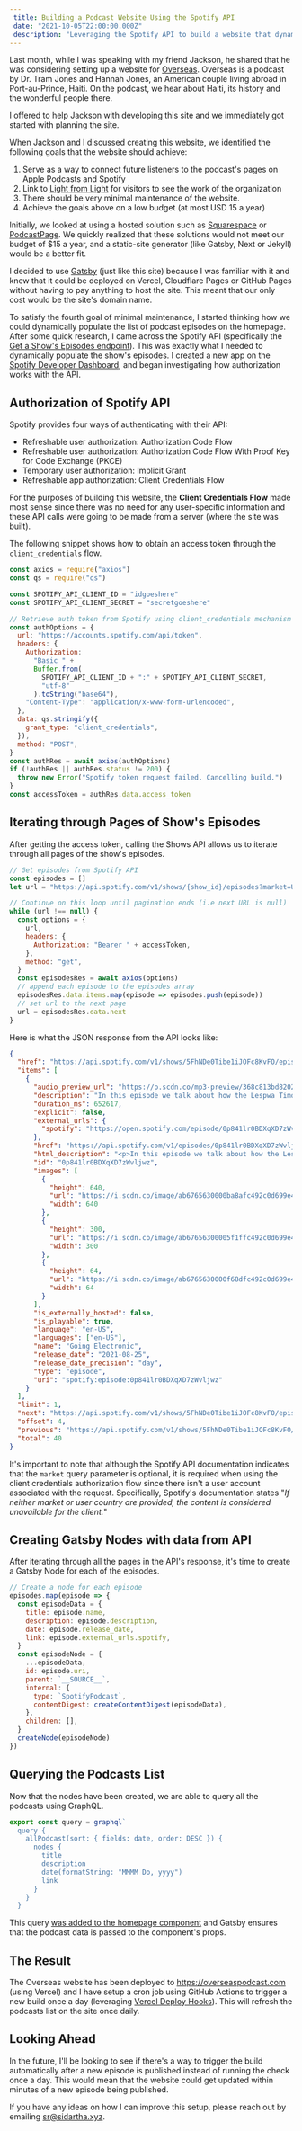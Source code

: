 ```yaml
---
 title: Building a Podcast Website Using the Spotify API
 date: "2021-10-05T22:00:00.000Z"
 description: "Leveraging the Spotify API to build a website that dynamically updates the podcast's episode list."
---
```


Last month, while I was speaking with my friend Jackson, he shared that he was considering setting up a website for [Overseas](https://open.spotify.com/show/5FhNDe0Tibe1iJOFc8KvFO). Overseas is a podcast by Dr. Tram Jones and Hannah Jones, an American couple living abroad in Port-au-Prince, Haiti. On the podcast, we hear about Haiti, its history and the wonderful people there.

I offered to help Jackson with developing this site and we immediately got started with planning the site. 

When Jackson and I discussed creating this website, we identified the following goals that the website should achieve:

1. Serve as a way to connect future listeners to the podcast's pages on Apple Podcasts and Spotify
1. Link to [Light from Light](https://www.lightfromlight.me) for visitors to see the work of the organization
1. There should be very minimal maintenance of the website.
1. Achieve the goals above on a low budget (at most USD 15 a year)

Initially, we looked at using a hosted solution such as [Squarespace](https://www.squarespace.com/website-design) or [PodcastPage](https://podcastpage.io). We quickly realized that these solutions would not meet our budget of $15 a year, and a static-site generator (like Gatsby, Next or Jekyll) would be a better fit.

I decided to use [Gatsby](https://www.gatsbyjs.com) (just like this site) because I was familiar with it and knew that it could be deployed on Vercel, Cloudflare Pages or GitHub Pages without having to pay anything to host the site. This meant that our only cost would be the site's domain name. 

To satisfy the fourth goal of minimal maintenance, I started thinking how we could dynamically populate the list of podcast episodes on the homepage. After some quick research, I came across the Spotify API (specifically the [Get a Show's Episodes endpoint](https://developer.spotify.com/documentation/web-api/reference/#endpoint-get-a-shows-episodes)). This was exactly what I needed to dynamically populate the show's episodes. I created a new app on the [Spotify Developer Dashboard](https://developer.spotify.com/dashboard/applications), and began investigating how authorization works with the API.

## Authorization of Spotify API

Spotify provides four ways of authenticating with their API:

- Refreshable user authorization: Authorization Code Flow
- Refreshable user authorization: Authorization Code Flow With Proof Key for Code Exchange (PKCE)
- Temporary user authorization: Implicit Grant
- Refreshable app authorization: Client Credentials Flow

For the purposes of building this website, the **Client Credentials Flow** made most sense since there was no need for any user-specific information and these API calls were going to be made from a server (where the site was built).

The following snippet shows how to obtain an access token through the `client_credentials` flow.

```javascript
const axios = require("axios")
const qs = require("qs")

const SPOTIFY_API_CLIENT_ID = "idgoeshere"
const SPOTIFY_API_CLIENT_SECRET = "secretgoeshere"

// Retrieve auth token from Spotify using client_credentials mechanism
const authOptions = {
  url: "https://accounts.spotify.com/api/token",
  headers: {
    Authorization:
      "Basic " +
      Buffer.from(
        SPOTIFY_API_CLIENT_ID + ":" + SPOTIFY_API_CLIENT_SECRET,
        "utf-8"
      ).toString("base64"),
    "Content-Type": "application/x-www-form-urlencoded",
  },
  data: qs.stringify({
    grant_type: "client_credentials",
  }),
  method: "POST",
}
const authRes = await axios(authOptions)
if (!authRes || authRes.status != 200) {
  throw new Error("Spotify token request failed. Cancelling build.")
}
const accessToken = authRes.data.access_token
```

## Iterating through Pages of Show's Episodes

After getting the access token, calling the Shows API allows us to iterate through all pages of the show's episodes.

```javascript
// Get episodes from Spotify API
const episodes = []
let url = "https://api.spotify.com/v1/shows/{show_id}/episodes?market=US"

// Continue on this loop until pagination ends (i.e next URL is null)
while (url !== null) {
  const options = {
    url,
    headers: {
      Authorization: "Bearer " + accessToken,
    },
    method: "get",
  }
  const episodesRes = await axios(options)
  // append each episode to the episodes array
  episodesRes.data.items.map(episode => episodes.push(episode))
  // set url to the next page
  url = episodesRes.data.next
}
```

Here is what the JSON response from the API looks like:

```json
{
  "href": "https://api.spotify.com/v1/shows/5FhNDe0Tibe1iJOFc8KvFO/episodes?offset=4&limit=1&market=US",
  "items": [
    {
      "audio_preview_url": "https://p.scdn.co/mp3-preview/368c813bd82026b8419d28e826d985cb1ff592dc",
      "description": "In this episode we talk about how the Lespwa Timoun moved from paper to electronic.  And wait...before you tune out and think it is boring, remember that everything in Haiti is anything but mundane.",
      "duration_ms": 652617,
      "explicit": false,
      "external_urls": {
        "spotify": "https://open.spotify.com/episode/0p841lr0BDXqXD7zWvljwz"
      },
      "href": "https://api.spotify.com/v1/episodes/0p841lr0BDXqXD7zWvljwz",
      "html_description": "<p>In this episode we talk about how the Lespwa Timoun moved from paper to electronic.  And wait...before you tune out and think it is boring, remember that everything in Haiti is anything but mundane.</p>",
      "id": "0p841lr0BDXqXD7zWvljwz",
      "images": [
        {
          "height": 640,
          "url": "https://i.scdn.co/image/ab6765630000ba8afc492c0d699e4076e8e32ff7",
          "width": 640
        },
        {
          "height": 300,
          "url": "https://i.scdn.co/image/ab67656300005f1ffc492c0d699e4076e8e32ff7",
          "width": 300
        },
        {
          "height": 64,
          "url": "https://i.scdn.co/image/ab6765630000f68dfc492c0d699e4076e8e32ff7",
          "width": 64
        }
      ],
      "is_externally_hosted": false,
      "is_playable": true,
      "language": "en-US",
      "languages": ["en-US"],
      "name": "Going Electronic",
      "release_date": "2021-08-25",
      "release_date_precision": "day",
      "type": "episode",
      "uri": "spotify:episode:0p841lr0BDXqXD7zWvljwz"
    }
  ],
  "limit": 1,
  "next": "https://api.spotify.com/v1/shows/5FhNDe0Tibe1iJOFc8KvFO/episodes?offset=5&limit=1&market=US",
  "offset": 4,
  "previous": "https://api.spotify.com/v1/shows/5FhNDe0Tibe1iJOFc8KvFO/episodes?offset=3&limit=1&market=US",
  "total": 40
}
```

It's important to note that although the Spotify API documentation indicates that the `market` query parameter is optional, it is required when using the client credentials authorization flow since there isn't a user account associated with the request. Specifically, Spotify's documentation states "_If neither market or user country are provided, the content is considered unavailable for the client._"

## Creating Gatsby Nodes with data from API

After iterating through all the pages in the API's response, it's time to create a Gatsby Node for each of the episodes.

```javascript
// Create a node for each episode
episodes.map(episode => {
  const episodeData = {
    title: episode.name,
    description: episode.description,
    date: episode.release_date,
    link: episode.external_urls.spotify,
  }
  const episodeNode = {
    ...episodeData,
    id: episode.uri,
    parent: `__SOURCE__`,
    internal: {
      type: `SpotifyPodcast`,
      contentDigest: createContentDigest(episodeData),
    },
    children: [],
  }
  createNode(episodeNode)
})
```

## Querying the Podcasts List

Now that the nodes have been created, we are able to query all the podcasts using GraphQL.

```javascript
export const query = graphql`
  query {
    allPodcast(sort: { fields: date, order: DESC }) {
      nodes {
        title
        description
        date(formatString: "MMMM Do, yyyy")
        link
      }
    }
  }
```

This query [was added to the homepage component](https://www.gatsbyjs.com/docs/how-to/querying-data/page-query/) and Gatsby ensures that the podcast data is passed to the component's props. 

## The Result

The Overseas website has been deployed to https://overseaspodcast.com (using Vercel) and I have setup a cron job using GitHub Actions to trigger a new build once a day (leveraging [Vercel Deploy Hooks](https://vercel.com/docs/git/deploy-hooks)). This will refresh the podcasts list on the site once daily.

## Looking Ahead

In the future, I'll be looking to see if there's a way to trigger the build automatically after a new episode is published instead of running the check once a day. This would mean that the website could get updated within minutes of a new episode being published.

If you have any ideas on how I can improve this setup, please reach out by emailing sr@sidartha.xyz.  
